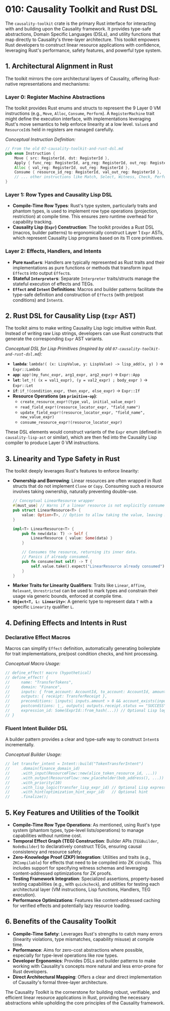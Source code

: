 # 010: Causality Toolkit and Rust DSL

The `causality-toolkit` crate is the primary Rust interface for interacting with and building upon the Causality framework. It provides type-safe abstractions, Domain Specific Languages (DSLs), and utility functions that map directly to Causality's three-layer architecture. This toolkit empowers Rust developers to construct linear resource applications with confidence, leveraging Rust's performance, safety features, and powerful type system.

## 1. Architectural Alignment in Rust

The toolkit mirrors the core architectural layers of Causality, offering Rust-native representations and mechanisms:

### Layer 0: Register Machine Abstractions

The toolkit provides Rust enums and structs to represent the 9 Layer 0 VM instructions (e.g., `Move`, `Alloc`, `Consume`, `Perform`). A `RegisterMachine` trait might define the execution interface, with implementations leveraging Rust's move semantics to help enforce linearity at a low level. `Value`s and `ResourceId`s held in registers are managed carefully.

*Conceptual Instruction Definition:*
```rust
// From the old 07-causality-toolkit-and-rust-dsl.md
pub enum Instruction {
    Move { src: RegisterId, dst: RegisterId },
    Apply { func_reg: RegisterId, arg_reg: RegisterId, out_reg: RegisterId },
    Alloc { val_reg: RegisterId, out_reg: RegisterId },
    Consume { resource_id_reg: RegisterId, val_out_reg: RegisterId },
    // ... other instructions like Match, Select, Witness, Check, Perform
}
```

### Layer 1: Row Types and Causality Lisp DSL

-   **Compile-Time Row Types**: Rust's type system, particularly traits and phantom types, is used to implement row type operations (projection, restriction) at compile time. This ensures zero runtime overhead for capability tracking.
-   **Causality Lisp (`Expr`) Construction**: The toolkit provides a Rust DSL (macros, builder patterns) to ergonomically construct Layer 1 `Expr` ASTs, which represent Causality Lisp programs based on its 11 core primitives.

### Layer 2: Effects, Handlers, and Intents

-   **Pure `Handler`s**: Handlers are typically represented as Rust traits and their implementations as pure functions or methods that transform input `Effect`s into output `Effect`s.
-   **Stateful `Interpreter`s**: Separate `Interpreter` traits/structs manage the stateful execution of effects and TEGs.
-   **`Effect` and `Intent` Definitions**: Macros and builder patterns facilitate the type-safe definition and construction of `Effect`s (with pre/post conditions) and `Intent`s.

## 2. Rust DSL for Causality Lisp (`Expr` AST)

The toolkit aims to make writing Causality Lisp logic intuitive within Rust. Instead of writing raw Lisp strings, developers can use Rust constructs that generate the corresponding `Expr` AST variants.

*Conceptual DSL for Lisp Primitives (inspired by old `07-causality-toolkit-and-rust-dsl.md`):*

-   **`lambda`**: `lambda!( (x: LispValue, y: LispValue) -> lisp_add(x, y) )`  -> `Expr::Lambda`
-   **`app`**: `app!(my_func_expr, arg1_expr, arg2_expr)` -> `Expr::App`
-   **`let`**: `let_!( (x = val1_expr), (y = val2_expr) ; body_expr )` -> `Expr::Let`
-   **`if`**: `if_!(condition_expr, then_expr, else_expr)` -> `Expr::If`
-   **Resource Operations (as `primitive-op`)**:
    -   `create_resource_expr!(type_val, initial_value_expr)`
    -   `read_field_expr!(resource_locator_expr, "field_name")`
    -   `update_field_expr!(resource_locator_expr, "field_name", new_value_expr)`
    -   `consume_resource_expr!(resource_locator_expr)`

These DSL elements would construct variants of the `Expr` enum (defined in `causality-lisp-ast` or similar), which are then fed into the Causality Lisp compiler to produce Layer 0 VM instructions.

## 3. Linearity and Type Safety in Rust

The toolkit deeply leverages Rust's features to enforce linearity:

-   **Ownership and Borrowing**: Linear resources are often wrapped in Rust structs that do not implement `Clone` or `Copy`. Consuming such a resource involves taking ownership, naturally preventing double-use.
    ```rust
    // Conceptual LinearResource wrapper
    #[must_use] // Warns if a linear resource is not explicitly consumed
    pub struct LinearResource<T> {
        value: Option<T>, // Option to allow taking the value, leaving None (consumed state)
    }

    impl<T> LinearResource<T> {
        pub fn new(data: T) -> Self {
            LinearResource { value: Some(data) }
        }

        // Consumes the resource, returning its inner data.
        // Panics if already consumed.
        pub fn consume(mut self) -> T {
            self.value.take().expect("LinearResource already consumed")
        }
    }
    ```
-   **Marker Traits for Linearity Qualifiers**: Traits like `Linear`, `Affine`, `Relevant`, `Unrestricted` can be used to mark types and constrain their usage via generic bounds, enforced at compile time.
-   **`Object<T, L: Linearity>`**: A generic type to represent data `T` with a specific `Linearity` qualifier `L`.

## 4. Defining Effects and Intents in Rust

### Declarative Effect Macros
Macros can simplify `Effect` definition, automatically generating boilerplate for trait implementations, pre/post condition checks, and hint processing.

*Conceptual Macro Usage:*
```rust
// define_effect! macro (hypothetical)
// define_effect! {
//     name: "TransferTokens",
//     domain: "Finance",
//     inputs: { from_account: AccountId, to_account: AccountId, amount: u64 },
//     outputs: { receipt: TransferReceipt },
//     preconditions: |inputs| inputs.amount > 0 && account_exists(inputs.from_account),
//     postconditions: |_, outputs| outputs.receipt.status == "SUCCESS",
//     expression_id: Some(ExprId::from_hash(...)) // Optional Lisp logic
// }
```

### Fluent Intent Builder DSL
A builder pattern provides a clear and type-safe way to construct `Intent`s incrementally.

*Conceptual Builder Usage:*
```rust
// let transfer_intent = Intent::build("TokenTransferIntent")
//     .domain(finance_domain_id)
//     .with_input(ResourceFlow::new(alice_token_resource_id, ...))
//     .with_output(ResourceFlow::new_placeholder(bob_address(), ...))
//     .with_priority(10)
//     .with_lisp_logic(transfer_lisp_expr_id) // Optional Lisp expression for the intent
//     .with_hint(optimization_hint_expr_id)   // Optional hint
//     .finalize();
```

## 5. Key Features and Utilities of the Toolkit

-   **Compile-Time Row Type Operations**: As mentioned, using Rust's type system (phantom types, type-level lists/operations) to manage capabilities without runtime cost.
-   **Temporal Effect Graph (TEG) Construction**: Builder APIs (`TEGBuilder`, `NodeBuilder`) to declaratively construct TEGs, ensuring causal consistency and resource safety.
-   **Zero-Knowledge Proof (ZKP) Integration**: Utilities and traits (e.g., `ZKCompilable`) for effects that need to be compiled into ZK circuits. This includes support for specifying witness schemas and leveraging content-addressed optimizations for ZK proofs.
-   **Testing Framework Integration**: Specialized assertions, property-based testing capabilities (e.g., with `quickcheck`), and utilities for testing each architectural layer (VM instructions, Lisp functions, Handlers, TEG execution).
-   **Performance Optimizations**: Features like content-addressed caching for verified effects and potentially lazy resource loading.

## 6. Benefits of the Causality Toolkit

-   **Compile-Time Safety**: Leverages Rust's strengths to catch many errors (linearity violations, type mismatches, capability misuse) at compile time.
-   **Performance**: Aims for zero-cost abstractions where possible, especially for type-level operations like row types.
-   **Developer Ergonomics**: Provides DSLs and builder patterns to make working with Causality's concepts more natural and less error-prone for Rust developers.
-   **Direct Architectural Mapping**: Offers a clear and direct implementation of Causality's formal three-layer architecture.

The Causality Toolkit is the cornerstone for building robust, verifiable, and efficient linear resource applications in Rust, providing the necessary abstractions while upholding the core principles of the Causality framework.
